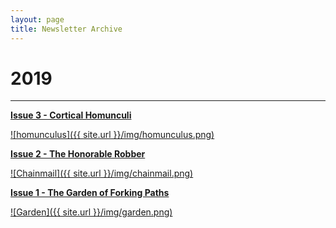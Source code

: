 ```yaml
---
layout: page
title: Newsletter Archive
---
```


# 2019

---

[**Issue 3 - Cortical Homunculi**](https://pdtenpas.github.io/2019-07-04-metadata-issue-3/)

[![homunculus]({{ site.url }}/img/homunculus.png)](https://pdtenpas.github.io/2019-07-04-metadata-issue-3/)

[**Issue 2 - The Honorable Robber**](https://pdtenpas.github.io/2019-06-22-metadata-issue-2/)

[![Chainmail]({{ site.url }}/img/chainmail.png)](https://pdtenpas.github.io/2019-06-22-metadata-issue-2/)

[**Issue 1 - The Garden of Forking Paths**](https://pdtenpas.github.io/2019-06-15-metadata-issue-1/)

[![Garden]({{ site.url }}/img/garden.png)](https://pdtenpas.github.io/2019-06-15-metadata-issue-1/)
